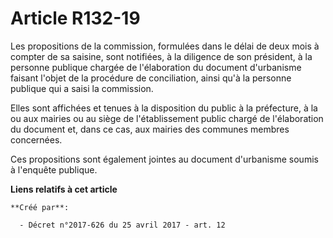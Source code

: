 # Article R132-19

Les propositions de la commission, formulées dans le délai de deux mois à compter de sa saisine, sont notifiées, à la
diligence de son président, à la personne publique chargée de l'élaboration du document d'urbanisme faisant l'objet de la
procédure de conciliation, ainsi qu'à la personne publique qui a saisi la commission.

Elles sont affichées et tenues à la disposition du public à la préfecture, à la ou aux mairies ou au siège de l'établissement
public chargé de l'élaboration du document et, dans ce cas, aux mairies des communes membres concernées.

Ces propositions sont également jointes au document d'urbanisme soumis à l'enquête publique.

**Liens relatifs à cet article**

	**Créé par**:

	  - Décret n°2017-626 du 25 avril 2017 - art. 12

